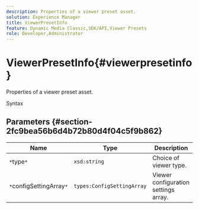 ```yaml
---
description: Properties of a viewer preset asset.
solution: Experience Manager
title: ViewerPresetInfo
feature: Dynamic Media Classic,SDK/API,Viewer Presets
role: Developer,Administrator
---
```


# ViewerPresetInfo{#viewerpresetinfo}

Properties of a viewer preset asset.

 Syntax 

## Parameters {#section-2fc9bea56b6d4b72b80d4f04c5f9b862}

|  Name  | Type  | Description  |
|---|---|---|
|  `*`type`*`  | `xsd:string`  | Choice of viewer type.  |
|  `*`configSettingArray`*`  | `types:ConfigSettingArray`  | Viewer configuration settings array.  |

